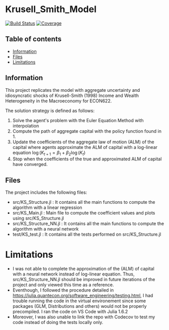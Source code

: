 # Krusell_Smith_Model

[![Build Status](https://github.com/ELatulippeUBC/Krusell_Smith_Model.jl/actions/workflows/CI.yml/badge.svg?branch=main)](https://github.com/ELatulippeUBC/Krusell_Smith_Model.jl/actions/workflows/CI.yml?query=branch%3Amain)
[![Coverage](https://codecov.io/gh/ELatulippeUBC/Krusell_Smith_Model.jl/branch/main/graph/badge.svg)](https://codecov.io/gh/ELatulippeUBC/Krusell_Smith_Model.jl)

## Table of contents
* [Information](#Information)
* [Files](#files)
* [Limitations](#limitations)

## Information
This project replicates the model with aggregate uncertainty and idiosyncratic shocks of Krusell-Smith (1998) Income and Wealth Heterogeneity in the Macroeconomy for ECON622. 

The solution strategy is defined as follows:
1. Solve the agent's problem with the Euler Equation Method with interpolation
2. Compute the path of aggregate capital with the policy function found in 1.
3. Update the coefficients of the aggregate law of motion (ALM) of the capital where agents approximate the ALM of capital with a log-linear equation
	$\log(K_{t+1} = \beta_1 + \beta_2 \log (K_{t})$
4. Stop when the coefficients of the true and approximated ALM of capital have converged. 
 
## Files
The project includes the following files: 
* src/KS_Structure.jl : It contains all the main functions to compute the algorithm with a linear regression 
* src/KS_Main.jl : Main file to compute the coefficient values and plots using src/KS_Structure.jl
* src/KS_Structure_NN.jl : It contains all the main functions to compute the algorithm with a neural network
* test/KS_test.jl : It contains all the tests performed on src/KS_Structure.jl

# Limitations
* I was not able to complete the approximation of the (ALM) of capital with a neural network instead of log-linear equation. Thus, src/KS_Structure_NN.jl should be improved in future iterations of the project and only viewed this time as a reference. 
* Eventhough, I followed the procedure detailed in https://julia.quantecon.org/software_engineering/testing.html, I had trouble running the code in the virtual environement since some packages (GLM, Distributions and others) would not be properly precompiled. I ran the code on VS Code with Julia 1.6.2
* Moreover, I was also unable to link the repo with Codecov to test my code instead of doing the tests locally only. 
	
